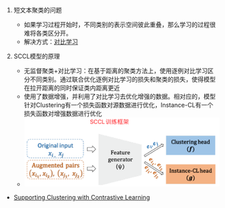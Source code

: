 1. 短文本聚类的问题
    - 如果学习过程开始时，不同类别的表示空间彼此重叠，那么学习的过程很难将各类区分开。
    - 解决方式：[对比学习](../10_data_preprocessing/README.md)
    
1. SCCL模型的原理
    - 无监督聚类+对比学习：在基于距离的聚类方法上，使用逐例对比学习区分不同类别。通过联合优化逐例对比学习的损失和聚类的损失，使得模型在拉开距离的同时保证类内距离更近
    - 使用了数据增强，并利用了对比学习去优化增强的数据。相对应的，模型针对Clustering有一个损失函数对源数据进行优化，Instance-CL有一个损失函数对增强数据进行优化
    - ![1](pics/1.png)
    
- [Supporting Clustering with Contrastive Learning](https://arxiv.org/pdf/2103.12953.pdf) 